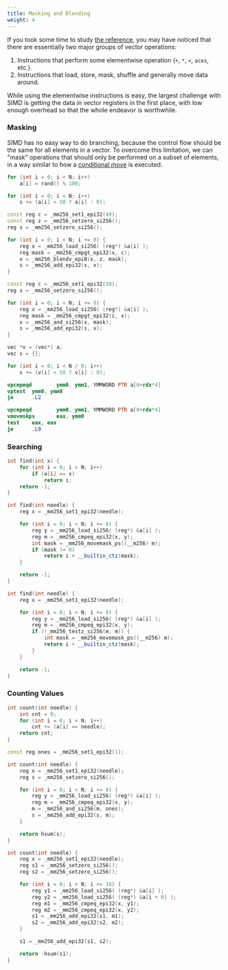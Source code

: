 ```yaml
---
title: Masking and Blending
weight: 4
---
```


If you took some time to study [the reference](https://software.intel.com/sites/landingpage/IntrinsicsGuide), you may have noticed that there are essentially two major groups of vector operations:

1. Instructions that perform some elementwise operation (`+`, `*`, `<`, `acos`, etc.).
2. Instructions that load, store, mask, shuffle and generally move data around.

While using the elementwise instructions is easy, the largest challenge with SIMD is getting the data in vector registers in the first place, with low enough overhead so that the whole endeavor is worthwhile.

### Masking

SIMD has no easy way to do branching, because the control flow should be the same for all elements in a vector. To overcome this limitation, we can "mask" operations that should only be performed on a subset of elements, in a way similar to how a [conditional move](/hpc/analyzing-performance/assembly) is executed.

```c++
for (int i = 0; i < N; i++)
    a[i] = rand() % 100;

for (int i = 0; i < N; i++)
    s += (a[i] < 50 ? a[i] : 0);
```

```c++
const reg c = _mm256_set1_epi32(49);
const reg z = _mm256_setzero_si256();
reg s = _mm256_setzero_si256();

for (int i = 0; i < N; i += 8) {
    reg x = _mm256_load_si256( (reg*) &a[i] );
    reg mask = _mm256_cmpgt_epi32(x, c);
    x = _mm256_blendv_epi8(x, z, mask);
    s = _mm256_add_epi32(s, x);
}
```

```c++
const reg c = _mm256_set1_epi32(50);
reg s = _mm256_setzero_si256();

for (int i = 0; i < N; i += 8) {
    reg x = _mm256_load_si256( (reg*) &a[i] );
    reg mask = _mm256_cmpgt_epi32(c, x);
    x = _mm256_and_si256(x, mask);
    s = _mm256_add_epi32(s, x);
}
```

```c++
vec *v = (vec*) a;
vec s = {};

for (int i = 0; i < N / 8; i++)
    s += (v[i] < 50 ? v[i] : 0);
```


```nasm
vpcmpeqd        ymm0, ymm1, YMMWORD PTR a[0+rdx*4]
vptest  ymm0, ymm0
je      .L2
```

```nasm
vpcmpeqd        ymm0, ymm1, YMMWORD PTR a[0+rdx*4]
vmovmskps       eax, ymm0
test    eax, eax
je      .L9
```

### Searching

```c++
int find(int x) {
    for (int i = 0; i < N; i++)
        if (a[i] == x)
            return i;
    return -1;
}
```

```c++
int find(int needle) {
    reg x = _mm256_set1_epi32(needle);

    for (int i = 0; i < N; i += 8) {
        reg y = _mm256_load_si256( (reg*) &a[i] );
        reg m = _mm256_cmpeq_epi32(x, y);
        int mask = _mm256_movemask_ps((__m256) m);
        if (mask != 0)
            return i + __builtin_ctz(mask);
    }

    return -1;
}
```

```c++
int find(int needle) {
    reg x = _mm256_set1_epi32(needle);

    for (int i = 0; i < N; i += 8) {
        reg y = _mm256_load_si256( (reg*) &a[i] );
        reg m = _mm256_cmpeq_epi32(x, y);
        if (!_mm256_testz_si256(m, m)) {
            int mask = _mm256_movemask_ps((__m256) m);
            return i + __builtin_ctz(mask);
        }
    }

    return -1;
}
```

### Counting Values

```c++
int count(int needle) {
    int cnt = 0;
    for (int i = 0; i < N; i++)
        cnt += (a[i] == needle);
    return cnt;
}

```

```c++
const reg ones = _mm256_set1_epi32(1);

int count(int needle) {
    reg x = _mm256_set1_epi32(needle);
    reg s = _mm256_setzero_si256();

    for (int i = 0; i < N; i += 8) {
        reg y = _mm256_load_si256( (reg*) &a[i] );
        reg m = _mm256_cmpeq_epi32(x, y);
        m = _mm256_and_si256(m, ones);
        s = _mm256_add_epi32(s, m);
    }

    return hsum(s);
}

```

```c++
int count(int needle) {
    reg x = _mm256_set1_epi32(needle);
    reg s1 = _mm256_setzero_si256();
    reg s2 = _mm256_setzero_si256();

    for (int i = 0; i < N; i += 16) {
        reg y1 = _mm256_load_si256( (reg*) &a[i] );
        reg y2 = _mm256_load_si256( (reg*) &a[i + 8] );
        reg m1 = _mm256_cmpeq_epi32(x, y1);
        reg m2 = _mm256_cmpeq_epi32(x, y2);
        s1 = _mm256_add_epi32(s1, m1);
        s2 = _mm256_add_epi32(s2, m2);
    }

    s1 = _mm256_add_epi32(s1, s2);

    return -hsum(s1);
}

```

<!-- some example of maskmov (searching for a value) -->
<!-- count of a specific value -->

